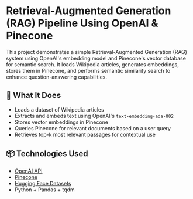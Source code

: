 # Retrieval-Augmented Generation (RAG) Pipeline Using OpenAI & Pinecone

This project demonstrates a simple Retrieval-Augmented Generation (RAG) system using OpenAI's embedding model and Pinecone's vector database for semantic search. It loads Wikipedia articles, generates embeddings, stores them in Pinecone, and performs semantic similarity search to enhance question-answering capabilities.

## 🧠 What It Does

- Loads a dataset of Wikipedia articles
- Extracts and embeds text using OpenAI's `text-embedding-ada-002`
- Stores vector embeddings in Pinecone
- Queries Pinecone for relevant documents based on a user query
- Retrieves top-k most relevant passages for contextual use

## 📦 Technologies Used

- [OpenAI API](https://platform.openai.com/)
- [Pinecone](https://www.pinecone.io/)
- [Hugging Face Datasets](https://huggingface.co/docs/datasets/)
- Python + Pandas + tqdm

